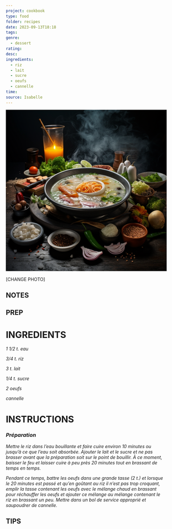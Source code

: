 ```yaml
---
project: cookbook
type: food
folder: recipes
date: 2023-09-13T18:18
tags: 
genre:
  - dessert
rating: 
desc: 
ingredients:
  - riz
  - lait
  - sucre
  - oeufs
  - cannelle
time: 
source: Isabelle
---
```


![IMAGE](_default.png)


[CHANGE PHOTO]


## NOTES




## PREP


# INGREDIENTS

_1 1/2 t. eau_

_3/4 t. riz_

_3 t. lait_

_1/4 t. sucre_

_2 oeufs_

_cannelle_



# INSTRUCTIONS

### _Préparation_

_Mettre le riz dans l’eau bouillante et faire cuire_
_environ 10 minutes ou jusqu’à ce que l’eau_
_soit absorbée. Ajouter le lait et le sucre et_
_ne pas brasser avant que la préparation soit_
_sur le point de bouillir. À ce moment, baisser_
_le feu et laisser cuire à peu près 20 minutes_
_tout en brassant de temps en temps._

_Pendant ce temps, battre les oeufs dans une_
_grande tasse (2 t.) et lorsque le 20 minutes_
_est passé et qu’en goûtant au riz il n’est pas_
_trop croquant, emplir la tasse contenant les_
_oeufs avec le mélange chaud en brassant_
_pour réchauffer les oeufs et ajouter ce mélange_
_au mélange contenant le riz en brassant_
_un peu. Mettre dans un bol de service approprié_
_et saupoudrer de cannelle._



## TIPS



